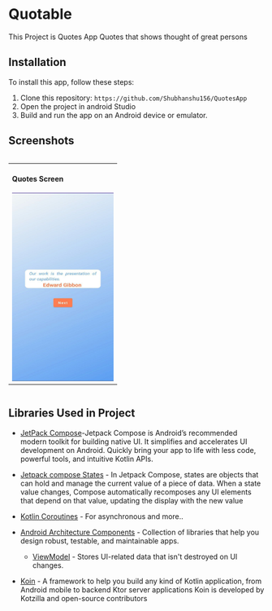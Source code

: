 # Quotable

This Project is Quotes App Quotes that shows thought of great persons

## Installation

To install this app, follow these steps:

1. Clone this repository: `https://github.com/Shubhanshu156/QuotesApp`
2. Open the project in android Studio
3. Build and run the app on an Android device or emulator.



## Screenshots

<div style="overflow-x: auto;">
    <table>
    <tr>
        <td>
            <h4>Quotes Screen</h4>
            <img src="https://raw.githubusercontent.com/Shubhanshu156/QuotesApp/master/photo_6150149497653671333_y.jpg" height="370" width="200">
        </td>
    </tr>
    </table>
</div>



## Libraries Used in Project

- [JetPack Compose](https://developer.android.com/jetpack/compose?gclsrc=ds&gclsrc=ds)-Jetpack Compose is Android’s recommended modern toolkit for building native UI. It simplifies and accelerates UI development on Android. Quickly bring your app to life with less code, powerful tools, and intuitive Kotlin APIs.
- [Jetpack compose States](https://developer.android.com/jetpack/compose/state) - In Jetpack Compose, states are objects that can hold and manage the current value of a piece of data. When a state value changes, Compose automatically recomposes any UI elements that depend on that value, updating the display with the new value
- [Kotlin Coroutines](https://kotlinlang.org/docs/reference/coroutines-overview.html) - For asynchronous and more..
- [Android Architecture Components](https://developer.android.com/topic/libraries/architecture) - Collection of libraries that help you design robust, testable, and maintainable apps.


  - [ViewModel](https://developer.android.com/topic/libraries/architecture/viewmodel) - Stores UI-related data that isn't destroyed on UI changes.

- [Koin](https://insert-koin.io/) - A framework to help you build any kind of Kotlin application, from Android mobile to backend Ktor server applications
Koin is developed by Kotzilla and open-source contributors
